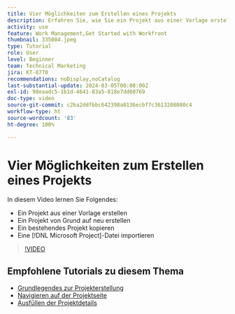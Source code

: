 ```yaml
---
title: Vier Möglichkeiten zum Erstellen eines Projekts
description: Erfahren Sie, wie Sie ein Projekt aus einer Vorlage erstellen, von Grund auf neu erstellen, ein bestehendes Projekt kopieren oder eine  [!DNL Microsoft Project] -Datei importieren.
activity: use
feature: Work Management,Get Started with Workfront
thumbnail: 335084.jpeg
type: Tutorial
role: User
level: Beginner
team: Technical Marketing
jira: KT-8770
recommendations: noDisplay,noCatalog
last-substantial-update: 2024-03-05T00:00:00Z
exl-id: 98eaadc5-1b1d-4641-83a5-818e7dd60769
doc-type: video
source-git-commit: c2ba2ddfbbc642398a0136ecbf7c3613208080c4
workflow-type: ht
source-wordcount: '83'
ht-degree: 100%

---
```


# Vier Möglichkeiten zum Erstellen eines Projekts

In diesem Video lernen Sie Folgendes:

* Ein Projekt aus einer Vorlage erstellen
* Ein Projekt von Grund auf neu erstellen
* Ein bestehendes Projekt kopieren
* Eine [!DNL Microsoft Project]-Datei importieren

>[!VIDEO](https://video.tv.adobe.com/v/335084/?quality=12&learn=on)

## Empfohlene Tutorials zu diesem Thema

* [Grundlegendes zur Projekterstellung](https://experienceleague.adobe.com/de/docs/workfront-learn/tutorials-workfront/manage-work/projects/understand-basic-project-creation)
* [Navigieren auf der Projektseite](https://experienceleague.adobe.com/de/docs/workfront-learn/tutorials-workfront/manage-work/projects/navigate-the-project-page)
* [Ausfüllen der Projektdetails](https://experienceleague.adobe.com/de/docs/workfront-learn/tutorials-workfront/manage-work/projects/fill-in-the-project-details)


